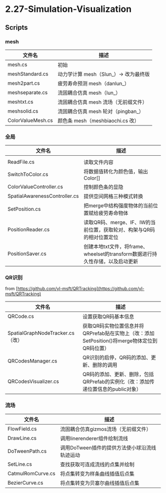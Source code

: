 # 2.27-Simulation-Visualization

## Scripts

### mesh

| 文件名            | 描述                                   |
| ----------------- | -------------------------------------- |
| mesh.cs           | 初始                                   |
| meshStandard.cs   | 动力学计算 mesh（Slun\_）→ 改为最终版 |
| mesh2part.cs      | 疲劳寿命预测 mesh（danlun\_）          |
| meshseparate.cs   | 流固耦合仿真 mesh（lun\_）             |
| meshtxt.cs        | 流固耦合仿真 mesh 流场（无前缀文件）   |
| meshsolid.cs      | 流固耦合仿真 mesh 轮对（pingban\_）    |
| ColorValueMesh.cs | 颜色条 mesh（meshbiaochi.cs 改）       |

### 全局

| 文件名                        | 描述                                                                          |
| ----------------------------- | ----------------------------------------------------------------------------- |
|                               |                                                                               |
| ReadFile.cs                   | 读取文件内容                                                                  |
| SwitchToColor.cs              | 将数据值转化为颜色值，输出Color[]                                             |
| ColorValueController.cs       | 控制颜色条的显隐                                                              |
| SpatialAwarenessController.cs | 提供空间网格三种模式转换                                                      |
| SetPosition.cs                | 把merge中结构强度物体的当前位置赋给疲劳寿命物体                               |
| PositionReader.cs             | 读取QR码、merge、IF、IW的当前位置，获取轮对、构架与QR码的相对位置定位         |
| PositionSaver.cs              | 创建本地txt文件，将frame、wheelset的transform数据进行持久性存储，以及启动更新 |

### QR识别

from [https://github.com/yl-msft/QRTracking](https://github.com/yl-msft/QRTracking)

| 文件名                           | 描述                                                                                         |
| -------------------------------- | -------------------------------------------------------------------------------------------- |
| QRCode.cs                        | 设置获取QR码基本信息                                                                         |
| SpatialGraphNodeTracker.cs（改） | 获取QR码实物位置信息并将QRPrefab贴在实物上（改：添加SetPosition()将merge物体定位到QR码位置） |
| QRCodesManager.cs                | QR识别的启停，QR码的添加、更新、删除的调用                                                   |
| QRCodesVisualizer.cs             | QR码的添加、更新、删除，包括QRPrefab的实例化（改：添加传递位置信息的public对象）             |

### 流场

| 文件名            | 描述                                          |
| ----------------- | --------------------------------------------- |
| FlowField.cs      | 流固耦合仿真gizmos流场（无前缀文件）          |
| DrawLine.cs       | 调用linerenderer组件绘制流线                  |
| DoTweenPath.cs    | 调用DoTween插件的提供方法使小球沿流线轨迹运动 |
| SetLine.cs        | 查找获取可连成流线的点集并绘制                |
| CatmulRomCurve.cs | 将点集转变为样条曲线插值后点集                |
| BezierCurve.cs    | 将点集转变为贝塞尔曲线插值后点集              |

